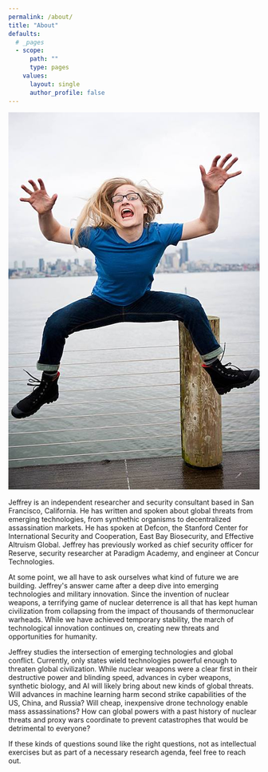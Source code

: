 ```yaml
---
permalink: /about/
title: "About"
defaults:
  # _pages
  - scope:
      path: ""
      type: pages
    values:
      layout: single
      author_profile: false 
---
```


![image alt text](/assets/images/jeffrey2.jpg)
 
Jeffrey is an independent researcher and security consultant based in San Francisco, California.  He has written and spoken about global threats from emerging technologies, from synthethic organisms to decentralized assassination markets. He has spoken at Defcon, the Stanford Center for International Security and Cooperation, East Bay Biosecurity, and Effective Altruism Global. Jeffrey has previously worked as chief security officer for Reserve, security researcher at Paradigm Academy, and engineer at Concur Technologies.

At some point, we all have to ask ourselves what kind of future we are building. Jeffrey's answer came after a deep dive into emerging technologies and military innovation. Since the invention of nuclear weapons, a terrifying game of nuclear deterrence is all that has kept human civilization from collapsing from the impact of thousands of thermonuclear warheads. While we have achieved temporary stability, the march of technological innovation continues on, creating new threats and opportunities for humanity. 

Jeffrey studies the intersection of emerging technologies and global conflict. Currently, only states wield technologies powerful enough to threaten global civilization. While nuclear weapons were a clear first in their destructive power and blinding speed, advances in cyber weapons, synthetic biology, and AI will likely bring about new kinds of global threats. Will advances in machine learning harm second strike capabilities of the US, China, and Russia? Will cheap, inexpensive drone technology enable mass assassinations? How can global powers with a past history of nuclear threats and proxy wars coordinate to prevent catastrophes that would be detrimental to everyone?

If these kinds of questions sound like the right questions, not as intellectual exercises but as part of a necessary research agenda, feel free to reach out.

